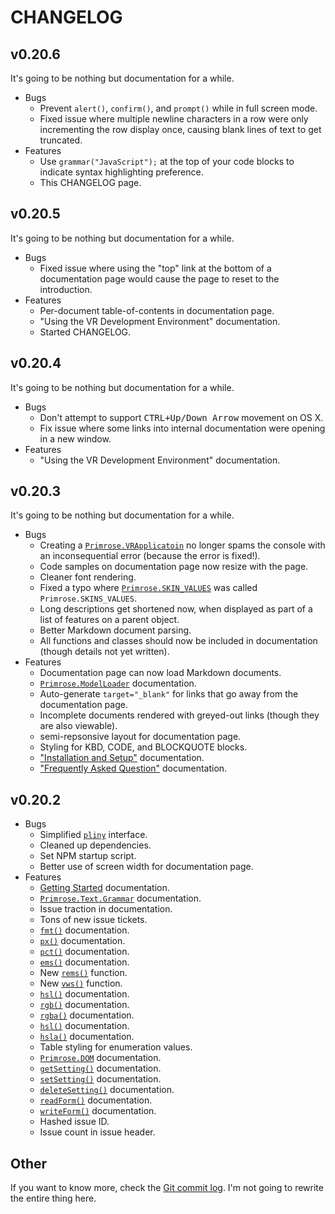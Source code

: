 # CHANGELOG

## v0.20.6

It's going to be nothing but documentation for a while.

* Bugs
  * Prevent `alert()`, `confirm()`, and `prompt()` while in full screen mode.
  * Fixed issue where multiple newline characters in a row were only incrementing the row display once, causing blank lines of text to get truncated.
* Features
  * Use `grammar("JavaScript");` at the top of your code blocks to indicate syntax highlighting preference. 
  * This CHANGELOG page.

## v0.20.5

It's going to be nothing but documentation for a while.

* Bugs
  * Fixed issue where using the "top" link at the bottom of a documentation page would cause the page to reset to the introduction.
* Features
  * Per-document table-of-contents in documentation page.
  * "Using the VR Development Environment" documentation.
  * Started CHANGELOG.

## v0.20.4

It's going to be nothing but documentation for a while.

* Bugs
  * Don't attempt to support <kbd>CTRL+Up/Down Arrow</kbd> movement on OS X.
  * Fix issue where some links into internal documentation were opening in a new window.
* Features
  * "Using the VR Development Environment" documentation.

## v0.20.3

It's going to be nothing but documentation for a while.

* Bugs
  * Creating a [`Primrose.VRApplicatoin`](#Primrose_VRApplication) no longer spams the console with an inconsequential error (because the error is fixed!).
  * Code samples on documentation page now resize with the page.
  * Cleaner font rendering.
  * Fixed a typo where [`Primrose.SKIN_VALUES`](#Primrose_SKIN_VALUES) was called `Primrose.SKINS_VALUES`.
  * Long descriptions get shortened now, when displayed as part of a list of features on a parent object.
  * Better Markdown document parsing.
  * All functions and classes should now be included in documentation (though details not yet written).
* Features
  * Documentation page can now load Markdown documents.
  * [`Primrose.ModelLoader`](#Primrose_ModelLoader) documentation.
  * Auto-generate `target="_blank"` for links that go away from the documentation page.
  * Incomplete documents rendered with greyed-out links (though they are also viewable).
  * semi-repsonsive layout for documentation page.
  * Styling for KBD, CODE, and BLOCKQUOTE blocks.
  * ["Installation and Setup"](#InstallationandSetup) documentation.
  * ["Frequently Asked Question"](#FrequentlyAskedQuestions) documentation.

## v0.20.2

* Bugs
  * Simplified [`pliny`](#WritingnewdocumentationwithPliny) interface.
  * Cleaned up dependencies.
  * Set NPM startup script.
  * Better use of screen width for documentation page.
* Features
  * [Getting Started](#) documentation.
  * [`Primrose.Text.Grammar`](#Primrose_Text_Grammar) documentation.
  * Issue traction in documentation.
  * Tons of new issue tickets.
  * [`fmt()`](#fmt) documentation.
  * [`px()`](#px) documentation.
  * [`pct()`](#pct) documentation.
  * [`ems()`](#ems) documentation.
  * New [`rems()`](#rems) function.
  * New [`vws()`](#vws) function.
  * [`hsl()`](#hsl) documentation.
  * [`rgb()`](#rgb) documentation.
  * [`rgba()`](#rgba) documentation.
  * [`hsl()`](#hsl) documentation.
  * [`hsla()`](#hsla) documentation.
  * Table styling for enumeration values.
  * [`Primrose.DOM`](#Primrose_DOM) documentation.
  * [`getSetting()`](#getSetting) documentation.
  * [`setSetting()`](#setSetting) documentation.
  * [`deleteSetting()`](#deleteSetting) documentation.
  * [`readForm()`](#readForm) documentation.
  * [`writeForm()`](#writeForm) documentation.
  * Hashed issue ID.
  * Issue count in issue header.


## Other

If you want to know more, check the [Git commit log](https://github.com/capnmidnight/Primrose/commits/dev). I'm not going to rewrite the entire thing here.